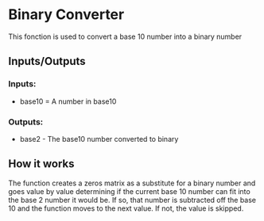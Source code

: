 # Binary Converter
This fonction is used to convert a base 10 number into a binary number
## Inputs/Outputs
### Inputs:
- base10 = A number in base10
### Outputs:
- base2 - The base10 number converted to binary
## How it works
The function creates a zeros matrix as a substitute for a binary number and goes value by value determining if the current base 10 number can fit into the base 2 number it would be. If so, that number is subtracted off the base 10 and the function moves to the next value. If not, the value is skipped.
